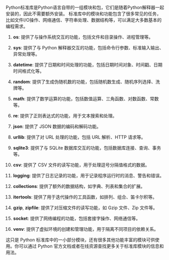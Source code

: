 Python标准库是Python语言自带的一组模块和包，它们是随着Python解释器一起安装的，因此不需要额外安装。
标准库中的模块和功能包含了很多常见的任务，比如文件I/O操作、网络通信、字符串处理、数据结构等，可以满足大多数基本的编程需求。


1. **os**: 提供了与操作系统交互的功能，包括文件和目录操作、进程管理等。

2. **sys**: 提供了与 Python 解释器交互的功能，包括命令行参数、标准输入输出、异常处理等。

3. **datetime**: 提供了日期和时间处理的功能，包括日期时间对象、时间戳、日期时间格式化等。

4. **random**: 提供了生成伪随机数的功能，包括随机数生成、随机序列选择、洗牌等。

5. **math**: 提供了数学运算的功能，包括数值运算、三角函数、对数函数、常数等。

6. **re**: 提供了正则表达式的功能，用于文本搜索和处理。

7. **json**: 提供了 JSON 数据的编码和解码功能。

8. **urllib**: 提供了对 URL 处理的功能，包括 URL 解析、HTTP 请求等。

9. **sqlite3**: 提供了与 SQLite 数据库交互的功能，包括数据库连接、查询、事务等。

10. **csv**: 提供了 CSV 文件的读写功能，用于处理逗号分隔值格式的数据。

11. **logging**: 提供了日志记录的功能，用于记录程序运行时的消息、警告和错误。

12. **collections**: 提供了额外的数据结构，如字典、列表和集合的扩展。

13. **itertools**: 提供了用于迭代操作的工具函数，如排列、组合、笛卡尔积等。

14. **gzip**, **zipfile**: 提供了对压缩文件的读写功能，如 Gzip 文件、Zip 文件等。

15. **socket**: 提供了网络编程的功能，包括套接字操作、网络通信等。

16. **venv**: 提供了虚拟环境的创建和管理功能，用于隔离不同项目的依赖关系。

这只是 Python 标准库中的一小部分模块，还有很多其他功能丰富的模块可供使用。你可以通过 Python 官方文档或者在线资源查找更多关于标准库模块的信息和用法。